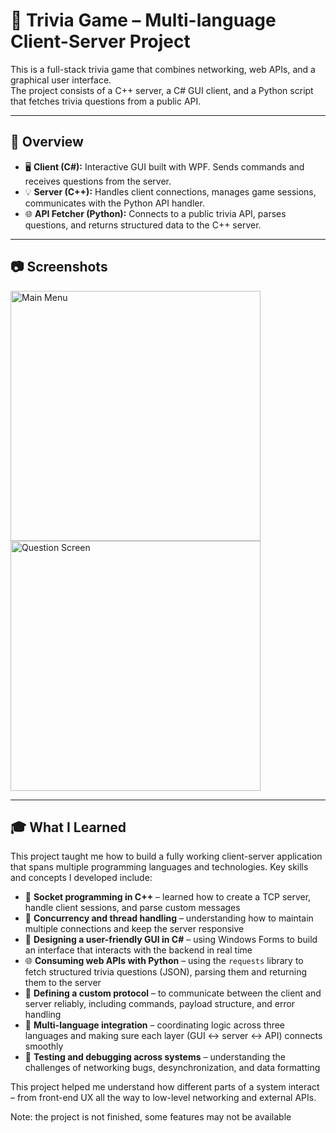 # 🧠 Trivia Game – Multi-language Client-Server Project

This is a full-stack trivia game that combines networking, web APIs, and a graphical user interface.  
The project consists of a C++ server, a C# GUI client, and a Python script that fetches trivia questions from a public API.

---

## 🎯 Overview

- 🖥️ **Client (C#):** Interactive GUI built with WPF. Sends commands and receives questions from the server.
- 💡 **Server (C++):** Handles client connections, manages game sessions, communicates with the Python API handler.
- 🌐 **API Fetcher (Python):** Connects to a public trivia API, parses questions, and returns structured data to the C++ server.

---

## 📷 Screenshots

<p float="left">
  <img src="screenshots/main_menu.png" width="400" alt="Main Menu"/>
  <img src="screenshots/question_screen.png" width="400" alt="Question Screen"/>
</p>

---

## 🎓 What I Learned

This project taught me how to build a fully working client-server application that spans multiple programming languages and technologies. Key skills and concepts I developed include:

- 🔌 **Socket programming in C++** – learned how to create a TCP server, handle client sessions, and parse custom messages
- 🧵 **Concurrency and thread handling** – understanding how to maintain multiple connections and keep the server responsive
- 🎨 **Designing a user-friendly GUI in C#** – using Windows Forms to build an interface that interacts with the backend in real time
- 🌐 **Consuming web APIs with Python** – using the `requests` library to fetch structured trivia questions (JSON), parsing them and returning them to the server
- 🧱 **Defining a custom protocol** – to communicate between the client and server reliably, including commands, payload structure, and error handling
- 🧩 **Multi-language integration** – coordinating logic across three languages and making sure each layer (GUI ↔ server ↔ API) connects smoothly
- 🧪 **Testing and debugging across systems** – understanding the challenges of networking bugs, desynchronization, and data formatting

This project helped me understand how different parts of a system interact – from front-end UX all the way to low-level networking and external APIs.

Note: the project is not finished, some features may not be available
